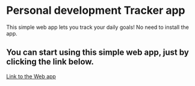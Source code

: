 # Personal development Tracker app
This simple web app lets you track your daily goals! No need to install the app.

## You can start using this simple web app, just by clicking the link below.
[Link to the Web app](https://bkcodes22.github.io/Personal_dev_app)
